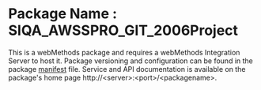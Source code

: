 # Package Name : SIQA_AWSSPRO_GIT_2006Project
This is a webMethods package and requires a webMethods Integration Server to host it. Package versioning and configuration can be found in the package [manifest](./SIQA_AWSSPRO_GIT_2006Project/manifest.v3) file. Service and API documentation is available on the package's home page http://&lt;server&gt;:&lt;port&gt;/&lt;packagename>.